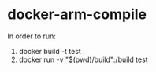 # docker-arm-compile

In order to run:
1. docker build -t test .
2. docker run -v "$(pwd)/build":/build test
